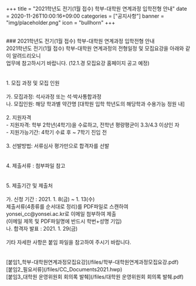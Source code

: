 +++
title = "2021학년도 전기(1월 접수) 학부-대학원 연계과정 입학전형 안내"
date = 2020-11-26T10:00:16+09:00
categories = ["공지사항"]
banner = "img/placeholder.png"
icon = "bullhorn"
+++
<!--more-->

<br>
### 2021학년도 전기(1월 접수) 학부-대학원 연계과정 입학전형 안내

<br>
2021학년도 전기(1월 접수) 학부-대학원 연계과정의 전형일정 및 모집요강을 아래와 같이 알려드리오니
<br>
업무에 참고하시기 바랍니다. (12.1.경 모집요강 홈페이지 공고 예정)
<br>
<br>
<br>
1. 모집 과정 및 모집 인원
<br>
<br>
  가. 모집과정: 석사과정 또는 석·박사통합과정
  <br>
  나. 모집인원: 해당 학과별 약간명 [대학원 입학 학년도의 해당학과 수용가능 정원 내]
<br>
<br>
2. 지원자격
<br>
- 지원자격: 학부 2학년(4학기)을 수료하고, 전학년 평량평균이 3.3/4.3 이상인 자
<br>
- 지원가능기간: 4학기 수료 후 ~ 7학기 진입 전
<br>
<br>
3. 선발방법: 서류심사 평가만으로 합격자를 선발
<br>
<br>
<br>
4. 제출서류 : 첨부파일 참고
<br>
<br>
<br>
5. 제출기간 및 제출처
<br>
<br>
가. 신청 기간 : 2021. 1. 8(금) ~ 1. 13(수)
<br>
제출서류(4종류를 순서대로 정리)를 PDF파일로 스캔하여
<br>
yonsei_cc@yonsei.ac.kr로 이메일 첨부하여 제출
<br>
(이메일 제목 및 PDF파일명에 반드시 학번+성명 기입)
<br>
나. 합격자 발표 : 2021. 1. 29(금)
<br>
<br>
 기타 자세한 사항은 붙임 파일을 참고하여 주시기 바랍니다.
<br>
<br>
<br>
[붙임1_학부-대학원연계과정모집요강](/files/학부-대학원연계과정모집요강.pdf)
<br>
[붙임2_필요서류](/files/CC_Documents2021.hwp)
<br>
[붙임3_대학원 운영위원회 회의록 발췌](/files/대학원 운영위원회 회의록 발췌.pdf)
<br>
<br>
